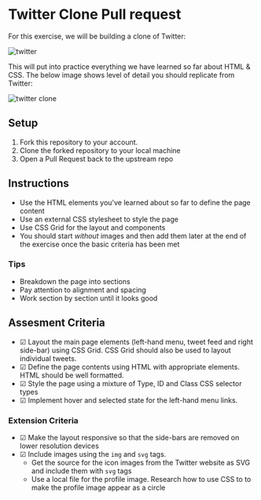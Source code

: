 # Twitter Clone Pull request

For this exercise, we will be building a clone of Twitter:

![twitter](images/twitter.png)

This will put into practice everything we have learned so far about HTML & CSS. The below image shows level of detail you should replicate from Twitter:

![twitter clone](images/example.png)

## Setup
1. Fork this repository to your account.
2. Clone the forked repository to your local machine
3. Open a Pull Request back to the upstream repo

## Instructions
- Use the HTML elements you've learned about so far to define the page content
- Use an external CSS stylesheet to style the page
- Use CSS Grid for the layout and components
- You should start *without* images and then add them later at the end of the exercise once the basic criteria has been met

### Tips
- Breakdown the page into sections
- Pay attention to alignment and spacing
- Work section by section until it looks good

## Assesment Criteria
* &#9745; Layout the main page elements (left-hand menu, tweet feed and right side-bar) using CSS Grid. CSS Grid should also be used to layout individual tweets.
* &#9745; Define the page contents using HTML with appropriate elements. HTML should be well formatted.
* &#9745; Style the page using a mixture of Type, ID and Class CSS selector types
* &#9745; Implement hover and selected state for the left-hand menu links.

### Extension Criteria
* &#9745; Make the layout responsive so that the side-bars are removed on lower resolution devices
* &#9745; Include images using the `img` and `svg` tags.
    * Get the source for the icon images from the Twitter website as SVG and include them with `svg` tags
    * Use a local file for the profile image. Research how to use CSS to to make the profile image appear as a circle
